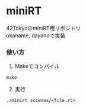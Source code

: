 # miniRT
42TokyoのminiRT用リポジトリ \
okaname, dayanoで実装

### 使い方

1. Makeでコンパイル
```
make
```
2. 実行
```
./minirt sccenes/<file.rt>
```
